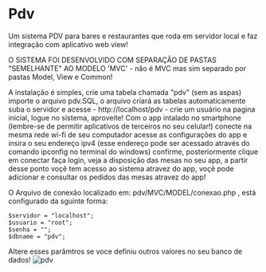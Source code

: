 # Pdv
Um sistema PDV para bares e restaurantes que roda em servidor local e faz integração com aplicativo web view!

O SISTEMA FOI DESENVOLVIDO COM SEPARAÇÃO DE PASTAS "SEMELHANTE" AO MODELO 'MVC' - não é MVC mas sim separado por pastas Model, View e Common!

A instalação é simples, crie uma tabela chamada "pdv" (sem as aspas) importe o arquivo pdv.SQL, o arquivo criará as tabelas automaticamente
suba o servidor e acesse - http://localhost/pdv - crie um usuário na pagina inicial, logue no sistema, aproveite!
Com o app intalado no smartphone (lembre-se de permitir aplicativos de terceiros no seu celular!) conecte na mesma rede wi-fi de seu computador
acesse as configurações do app e insira o seu endereço ipv4 (esse endereço pode ser acessado através do comando ipconfig no terminal do windows) 
confirme, posteriormente clique em conectar faça login, veja a disposição das mesas no seu app, a partir desse ponto voçê tem acesso ao sistema 
atravez do app, voçê pode adicionar e consultar os pedidos das mesas atravez do app!

O Arquivo de conexão localizado em: pdv/MVC/MODEL/conexao.php , está configurado da sguinte forma:

	$servidor = "localhost";
	$usuario = "root";
	$senha = "";
	$dbname = "pdv";
  
Altere esses parâmtros se voce definiu outros valores no seu banco de dados!
![pdv](https://github.com/Dev-Rafael-Vieira/Pdv/blob/master/pdv-images/1.bmp)

